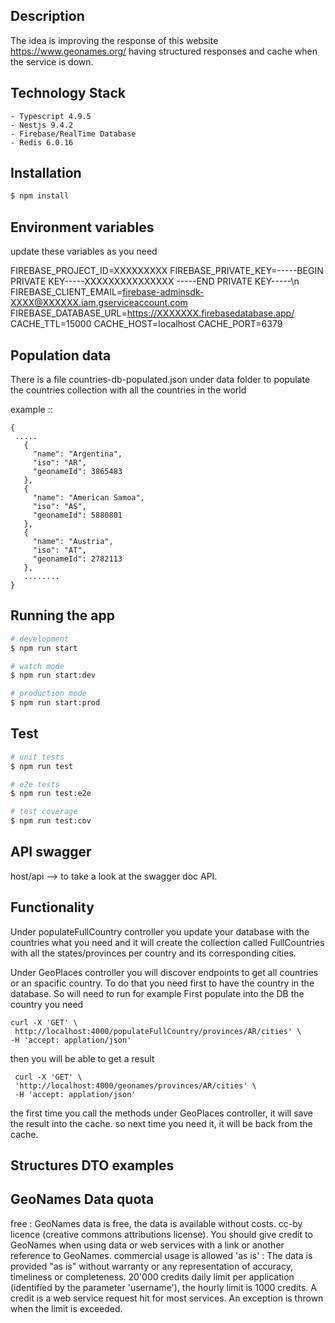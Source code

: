 ## Description

 The idea is improving the response of this website https://www.geonames.org/ having structured responses and cache when the service is down. 

## Technology Stack
    - Typescript 4.9.5
    - Nestjs 9.4.2
    - Firebase/RealTime Database 
    - Redis 6.0.16

## Installation

```bash
$ npm install
```

## Environment variables 

  update these variables as you need
  
  FIREBASE_PROJECT_ID=XXXXXXXXX
  FIREBASE_PRIVATE_KEY=-----BEGIN PRIVATE KEY-----XXXXXXXXXXXXXXX -----END PRIVATE KEY-----\n
  FIREBASE_CLIENT_EMAIL=firebase-adminsdk-XXXX@XXXXXX.iam.gserviceaccount.com
  FIREBASE_DATABASE_URL=https://XXXXXXX.firebasedatabase.app/
  CACHE_TTL=15000
  CACHE_HOST=localhost
  CACHE_PORT=6379

## Population data

 There is a file countries-db-populated.json under data folder to populate the countries collection with all the countries in the  world
 
 example :: 
 ```
 {
  .....
    {
      "name": "Argentina",
      "iso": "AR",
      "geonameId": 3865483
    },
    {
      "name": "American Samoa",
      "iso": "AS",
      "geonameId": 5880801
    },
    {
      "name": "Austria",
      "iso": "AT",
      "geonameId": 2782113
    },
    ........
 }
 ```

## Running the app

```bash
# development
$ npm run start

# watch mode
$ npm run start:dev

# production mode
$ npm run start:prod
```

## Test

```bash
# unit tests
$ npm run test

# e2e tests
$ npm run test:e2e

# test coverage
$ npm run test:cov
```

## API swagger

 host/api --> to take a look at the swagger doc API. 
 
 ## Functionality 
 
 Under populateFullCountry controller you update your database with the countries what you need and it will create the collection called FullCountries with all the states/provinces per country and its corresponding cities. 
 
 Under GeoPlaces controller you will discover endpoints to get all countries or an spacific country. To do that you need first to have the country in the database. So will need to run for example 
 First populate into the DB the country you need
  ```
  curl -X 'GET' \
   http://localhost:4000/populateFullCountry/provinces/AR/cities' \
  -H 'accept: applation/json'
 ```
then you will be able to get a result 
 
 ```
  curl -X 'GET' \
  'http://localhost:4000/geonames/provinces/AR/cities' \
  -H 'accept: applation/json'
 ```
 the first time you call the methods under GeoPlaces controller, it will save the result into the cache. so next time you need it, it will be back from the cache. 
 
 
 
 ## Structures DTO examples 
 
 
 
 

 

## GeoNames Data quota 

free : GeoNames data is free, the data is available without costs.
cc-by licence (creative commons attributions license). You should give credit to GeoNames when using data or web services with a link or another reference to GeoNames.
commercial usage is allowed
'as is' : The data is provided "as is" without warranty or any representation of accuracy, timeliness or completeness.
20'000 credits daily limit per application (identified by the parameter 'username'), the hourly limit is 1000 credits. A credit is a web service request hit for most services. An exception is thrown when the limit is exceeded.
